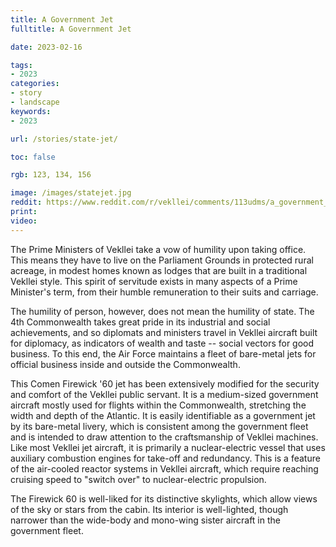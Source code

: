 ```yaml
---
title: A Government Jet
fulltitle: A Government Jet

date: 2023-02-16

tags: 
- 2023
categories:
- story
- landscape
keywords:
- 2023

url: /stories/state-jet/

toc: false

rgb: 123, 134, 156

image: /images/statejet.jpg
reddit: https://www.reddit.com/r/vekllei/comments/113udms/a_government_jet/
print: 
video:
---
```

The Prime Ministers of Vekllei take a vow of humility upon taking office. This means they have to live on the Parliament Grounds in protected rural acreage, in modest homes known as lodges that are built in a traditional Vekllei style. This spirit of servitude exists in many aspects of a Prime Minister's term, from their humble remuneration to their suits and carriage.

The humility of person, however, does not mean the humility of state. The 4th Commonwealth takes great pride in its industrial and social achievements, and so diplomats and ministers travel in Vekllei aircraft built for diplomacy, as indicators of wealth and taste -- social vectors for good business. To this end, the Air Force maintains a fleet of bare-metal jets for official business inside and outside the Commonwealth.

This Comen Firewick '60 jet has been extensively modified for the security and comfort of the Vekllei public servant. It is a medium-sized government aircraft mostly used for flights within the Commonwealth, stretching the width and depth of the Atlantic. It is easily identifiable as a government jet by its bare-metal livery, which is consistent among the government fleet and is intended to draw attention to the craftsmanship of Vekllei machines. Like most Vekllei jet aircraft, it is primarily a nuclear-electric vessel that uses auxiliary combustion engines for take-off and redundancy. This is a feature of the air-cooled reactor systems in Vekllei aircraft, which require reaching cruising speed to "switch over" to nuclear-electric propulsion.

The Firewick 60 is well-liked for its distinctive skylights, which allow views of the sky or stars from the cabin. Its interior is well-lighted, though narrower than the wide-body and mono-wing sister aircraft in the government fleet. 